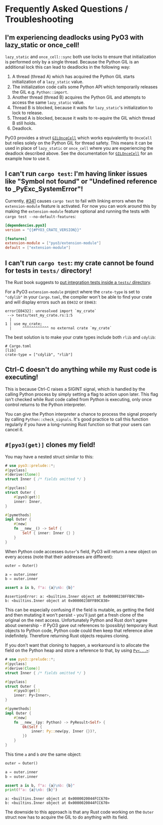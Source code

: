 # Frequently Asked Questions / Troubleshooting

## I'm experiencing deadlocks using PyO3 with lazy_static or once_cell!

`lazy_static` and `once_cell::sync` both use locks to ensure that initialization is performed only by a single thread. Because the Python GIL is an additional lock this can lead to deadlocks in the following way:

1. A thread (thread A) which has acquired the Python GIL starts initialization of a `lazy_static` value.
2. The initialization code calls some Python API which temporarily releases the GIL e.g. `Python::import`.
3. Another thread (thread B) acquires the Python GIL and attempts to access the same `lazy_static` value.
4. Thread B is blocked, because it waits for `lazy_static`'s initialization to lock to release.
5. Thread A is blocked, because it waits to re-aquire the GIL which thread B still holds.
6. Deadlock.

PyO3 provides a struct [`GILOnceCell`] which works equivalently to `OnceCell` but relies solely on the Python GIL for thread safety. This means it can be used in place of `lazy_static` or `once_cell` where you are experiencing the deadlock described above. See the documentation for [`GILOnceCell`] for an example how to use it.

[`GILOnceCell`]: {{#PYO3_DOCS_URL}}/pyo3/once_cell/struct.GILOnceCell.html

## I can't run `cargo test`: I'm having linker issues like "Symbol not found" or "Undefined reference to _PyExc_SystemError"!

Currently, [#341](https://github.com/PyO3/pyo3/issues/341) causes `cargo test` to fail with linking errors when the `extension-module` feature is activated. For now you can work around this by making the `extension-module` feature optional and running the tests with `cargo test --no-default-features`:

```toml
[dependencies.pyo3]
version = "{{#PYO3_CRATE_VERSION}}"

[features]
extension-module = ["pyo3/extension-module"]
default = ["extension-module"]
```

## I can't run `cargo test`: my crate cannot be found for tests in `tests/` directory!

The Rust book suggests to [put integration tests inside a `tests/` directory](https://doc.rust-lang.org/book/ch11-03-test-organization.html#integration-tests).

For a PyO3 `extension-module` project where the `crate-type` is set to `"cdylib"` in your `Cargo.toml`,
the compiler won't be able to find your crate and will display errors such as `E0432` or `E0463`:

```
error[E0432]: unresolved import `my_crate`
 --> tests/test_my_crate.rs:1:5
  |
1 | use my_crate;
  |     ^^^^^^^^^^^^ no external crate `my_crate`
```

The best solution is to make your crate types include both `rlib` and `cdylib`:

```
# Cargo.toml
[lib]
crate-type = ["cdylib", "rlib"]
```

## Ctrl-C doesn't do anything while my Rust code is executing!

This is because Ctrl-C raises a SIGINT signal, which is handled by the calling Python process by simply setting a flag to action upon later. This flag isn't checked while Rust code called from Python is executing, only once control returns to the Python interpreter.

You can give the Python interpreter a chance to process the signal properly by calling `Python::check_signals`. It's good practice to call this function regularly if you have a long-running Rust function so that your users can cancel it.

## `#[pyo3(get)]` clones my field!

You may have a nested struct similar to this:

```rust
# use pyo3::prelude::*;
#[pyclass]
#[derive(Clone)]
struct Inner { /* fields omitted */ }

#[pyclass]
struct Outer {
    #[pyo3(get)]
    inner: Inner,
}

#[pymethods]
impl Outer {
    #[new]
    fn __new__() -> Self {
        Self { inner: Inner {} }
    }
}
```

When Python code accesses `Outer`'s field, PyO3 will return a new object on every access (note that their addresses are different):

```python
outer = Outer()

a = outer.inner
b = outer.inner

assert a is b, f"a: {a}\nb: {b}"
```

```text
AssertionError: a: <builtins.Inner object at 0x00000238FFB9C7B0>
b: <builtins.Inner object at 0x00000238FFB9C830>
```

This can be especially confusing if the field is mutable, as getting the field and then mutating it won't persist - you'll just get a fresh clone of the original on the next access. Unfortunately Python and Rust don't agree about ownership - if PyO3 gave out references to (possibly) temporary Rust objects to Python code, Python code could then keep that reference alive indefinitely. Therefore returning Rust objects requires cloning.

If you don't want that cloning to happen, a workaround is to allocate the field on the Python heap and store a reference to that, by using [`Py<...>`]({{#PYO3_DOCS_URL}}/pyo3/struct.Py.html):
```rust
# use pyo3::prelude::*;
#[pyclass]
#[derive(Clone)]
struct Inner { /* fields omitted */ }

#[pyclass]
struct Outer {
    #[pyo3(get)]
    inner: Py<Inner>,
}

#[pymethods]
impl Outer {
    #[new]
    fn __new__(py: Python) -> PyResult<Self> {
        Ok(Self {
            inner: Py::new(py, Inner {})?,
        })
    }
}
```
This time `a` and `b` *are* the same object:
```python
outer = Outer()

a = outer.inner
b = outer.inner

assert a is b, f"a: {a}\nb: {b}"
print(f"a: {a}\nb: {b}")
```

```text
a: <builtins.Inner object at 0x0000020044FCC670>
b: <builtins.Inner object at 0x0000020044FCC670>
```
The downside to this approach is that any Rust code working on the `Outer` struct now has to acquire the GIL to do anything with its field. 

